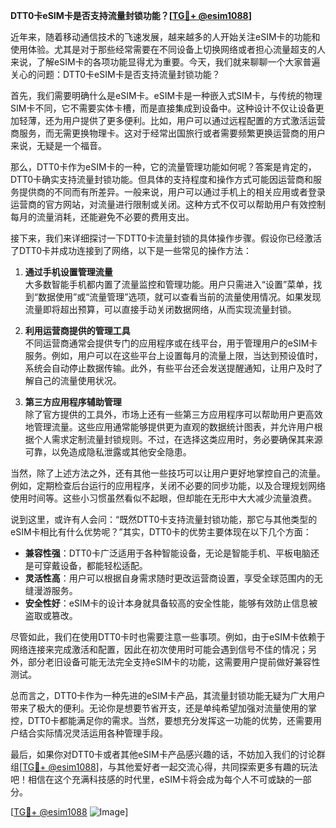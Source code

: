 **DTT0卡eSIM卡是否支持流量封锁功能？[[TG💪+ @esim1088](https://t.me/s/esim1088)]**

近年来，随着移动通信技术的飞速发展，越来越多的人开始关注eSIM卡的功能和使用体验。尤其是对于那些经常需要在不同设备上切换网络或者担心流量超支的人来说，了解eSIM卡的各项功能显得尤为重要。今天，我们就来聊聊一个大家普遍关心的问题：DTT0卡eSIM卡是否支持流量封锁功能？

首先，我们需要明确什么是eSIM卡。eSIM卡是一种嵌入式SIM卡，与传统的物理SIM卡不同，它不需要实体卡槽，而是直接集成到设备中。这种设计不仅让设备更加轻薄，还为用户提供了更多便利。比如，用户可以通过远程配置的方式激活运营商服务，而无需更换物理卡。这对于经常出国旅行或者需要频繁更换运营商的用户来说，无疑是一个福音。

那么，DTT0卡作为eSIM卡的一种，它的流量管理功能如何呢？答案是肯定的，DTT0卡确实支持流量封锁功能。但具体的支持程度和操作方式可能因运营商和服务提供商的不同而有所差异。一般来说，用户可以通过手机上的相关应用或者登录运营商的官方网站，对流量进行限制或关闭。这种方式不仅可以帮助用户有效控制每月的流量消耗，还能避免不必要的费用支出。

接下来，我们来详细探讨一下DTT0卡流量封锁的具体操作步骤。假设你已经激活了DTT0卡并成功连接到了网络，以下是一些常见的操作方法：

1. **通过手机设置管理流量**  
   大多数智能手机都内置了流量监控和管理功能。用户只需进入“设置”菜单，找到“数据使用”或“流量管理”选项，就可以查看当前的流量使用情况。如果发现流量即将超出预算，可以直接手动关闭数据网络，从而实现流量封锁。

2. **利用运营商提供的管理工具**  
   不同运营商通常会提供专门的应用程序或在线平台，用于管理用户的eSIM卡服务。例如，用户可以在这些平台上设置每月的流量上限，当达到预设值时，系统会自动停止数据传输。此外，有些平台还会发送提醒通知，让用户及时了解自己的流量使用状况。

3. **第三方应用程序辅助管理**  
   除了官方提供的工具外，市场上还有一些第三方应用程序可以帮助用户更高效地管理流量。这些应用通常能够提供更为直观的数据统计图表，并允许用户根据个人需求定制流量封锁规则。不过，在选择这类应用时，务必要确保其来源可靠，以免造成隐私泄露或其他安全隐患。

当然，除了上述方法之外，还有其他一些技巧可以让用户更好地掌控自己的流量。例如，定期检查后台运行的应用程序，关闭不必要的同步功能，以及合理规划网络使用时间等。这些小习惯虽然看似不起眼，但却能在无形中大大减少流量浪费。

说到这里，或许有人会问：“既然DTT0卡支持流量封锁功能，那它与其他类型的eSIM卡相比有什么优势呢？”其实，DTT0卡的优势主要体现在以下几个方面：

- **兼容性强**：DTT0卡广泛适用于各种智能设备，无论是智能手机、平板电脑还是可穿戴设备，都能轻松适配。
- **灵活性高**：用户可以根据自身需求随时更改运营商设置，享受全球范围内的无缝漫游服务。
- **安全性好**：eSIM卡的设计本身就具备较高的安全性能，能够有效防止信息被盗取或篡改。

尽管如此，我们在使用DTT0卡时也需要注意一些事项。例如，由于eSIM卡依赖于网络连接来完成激活和配置，因此在初次使用时可能会遇到信号不佳的情况；另外，部分老旧设备可能无法完全支持eSIM卡的功能，这需要用户提前做好兼容性测试。

总而言之，DTT0卡作为一种先进的eSIM卡产品，其流量封锁功能无疑为广大用户带来了极大的便利。无论你是想要节省开支，还是单纯希望加强对流量使用的掌控，DTT0卡都能满足你的需求。当然，要想充分发挥这一功能的优势，还需要用户结合实际情况灵活运用各种管理手段。

最后，如果你对DTT0卡或者其他eSIM卡产品感兴趣的话，不妨加入我们的讨论群组[[TG💪+ @esim1088](https://t.me/s/esim1088)]，与其他爱好者一起交流心得，共同探索更多有趣的玩法吧！相信在这个充满科技感的时代里，eSIM卡将会成为每个人不可或缺的一部分。

[[TG💪+ @esim1088](https://t.me/s/esim1088) ![Image](https://i.postimg.cc/4NQfJmqS/Snipaste-2025-05-13-00-14-12.png)]